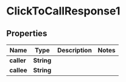 
# ClickToCallResponse1

## Properties
Name | Type | Description | Notes
------------ | ------------- | ------------- | -------------
**caller** | **String** |  | 
**callee** | **String** |  | 



